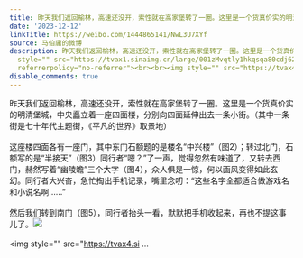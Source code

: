 ```yaml
---
title: 昨天我们返回榆林，高速还没开，索性就在高家堡转了一圈。这里是一个货真价实的明清堡城，中央矗立着一座四面楼，分别向四面延伸出去一条小街。（其中一条街是七...
date: '2023-12-12'
linkTitle: https://weibo.com/1444865141/NwL3U7XYf
source: 马伯庸的微博
description: 昨天我们返回榆林，高速还没开，索性就在高家堡转了一圈。这里是一个货真价实的明清堡城，中央矗立着一座四面楼，分别向四面延伸出去一条小街。（其中一条街是七十年代主题街，《平凡的世界》取景地）<br><br>这座楼四面各有一座门，其中东门石额题的是楼名“中兴楼”（图2）；转过北门，石额写的是“半接天”（图3）同行者“嗯？”了一声，觉得忽然有味道了，又转去西门，赫然写着“幽陵瞻”三个大字（图4），众人俱是一惊，何以画风变得如此玄幻。同行者大兴奋，急忙掏出手机记录，嘴里念叨：“这些名字全都适合做游戏名和小说名啊……”<br><br>然后我们转到南门（图5），同行者抬头一看，默默把手机收起来，再也不提这事儿了。<img
  style="" src="https://tvax1.sinaimg.cn/large/001zMvqtly1hkqsqa80cdj62c0340kjl02.jpg"
  referrerpolicy="no-referrer"><br><br><img style="" src="https://tvax4.si ...
disable_comments: true
---
```

昨天我们返回榆林，高速还没开，索性就在高家堡转了一圈。这里是一个货真价实的明清堡城，中央矗立着一座四面楼，分别向四面延伸出去一条小街。（其中一条街是七十年代主题街，《平凡的世界》取景地）<br><br>这座楼四面各有一座门，其中东门石额题的是楼名“中兴楼”（图2）；转过北门，石额写的是“半接天”（图3）同行者“嗯？”了一声，觉得忽然有味道了，又转去西门，赫然写着“幽陵瞻”三个大字（图4），众人俱是一惊，何以画风变得如此玄幻。同行者大兴奋，急忙掏出手机记录，嘴里念叨：“这些名字全都适合做游戏名和小说名啊……”<br><br>然后我们转到南门（图5），同行者抬头一看，默默把手机收起来，再也不提这事儿了。<img style="" src="https://tvax1.sinaimg.cn/large/001zMvqtly1hkqsqa80cdj62c0340kjl02.jpg" referrerpolicy="no-referrer"><br><br><img style="" src="https://tvax4.si ...